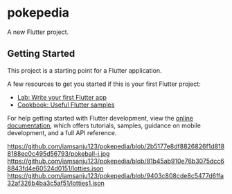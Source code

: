 # pokepedia

A new Flutter project.

## Getting Started

This project is a starting point for a Flutter application.

A few resources to get you started if this is your first Flutter project:

- [Lab: Write your first Flutter app](https://docs.flutter.dev/get-started/codelab)
- [Cookbook: Useful Flutter samples](https://docs.flutter.dev/cookbook)

For help getting started with Flutter development, view the
[online documentation](https://docs.flutter.dev/), which offers tutorials,
samples, guidance on mobile development, and a full API reference.

https://github.com/iamsanju123/pokepedia/blob/2b5177e8df8826826f1d8188188ec0c495d56793/pokeball-i.jpg
https://github.com/iamsanju123/pokepedia/blob/81b45ab910e76b3075dcc68843fd4e60524d0151/lotties.json
https://github.com/iamsanju123/pokepedia/blob/9403c808cde8c5477d6ffa32af326b4ba3c5af51/lotties1.json
